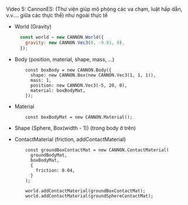 Video 5: CannonES: (Thư viện giúp mô phỏng các va chạm, luật hấp dẫn, v.v.... giữa các thực thể) như ngoài thực tế
  - World (Gravity)
      ```javascript
        const world = new CANNON.World({
          gravity: new CANNON.Vec3(0, -9.81, 0),
        });
      ```
    
  - Body (position, material, shape, mass, ...)
      ```
          const boxBody = new CANNON.Body({
            shape: new CANNON.Box(new CANNON.Vec3(1, 1, 1)),
            mass: 1,
            position: new CANNON.Vec3(-5, 20, 0),
            material: boxBodyMat,
          });
      ```
    
  - Material
      ```
          const boxBodyMat = new CANNON.Material();
      ```
    
  - Shape (Sphere, Box(width - 1)) (trong body ở trên)


  - ContactMaterial (friction, addContactMaterial)
      ```
          const groundBoxContactMat = new CANNON.ContactMaterial(
            groundBodyMat,
            boxBodyMat,
            {
              friction: 0.04,
            }
          );
    
          world.addContactMaterial(groundBoxContactMat);
          world.addContactMaterial(groundSphereContactMat);
      ```
